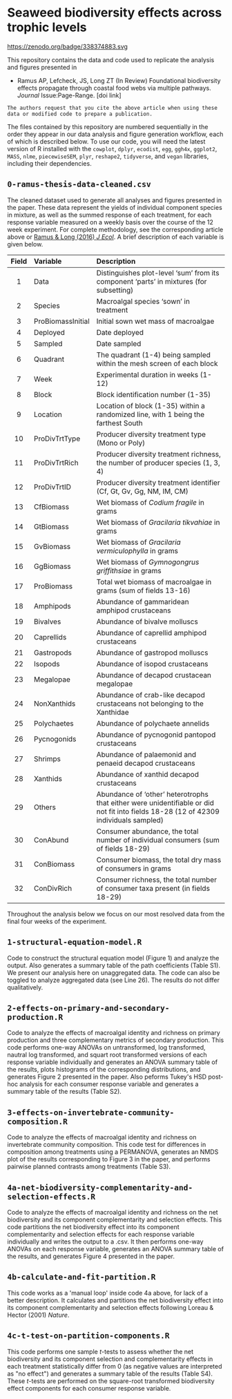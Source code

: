 [//]: # (seaweed-trophicDivPart: Additive partition of seaweed biodiversity effects across trophic levels)
[//]: # (Repo for Ramus & Long In Review)
[//]: # (Additive partition of seaweed biodiversity effects across trophic levels)
# Seaweed biodiversity effects across trophic levels
https://zenodo.org/badge/338374883.svg

This repository contains the data and code used to replicate the analysis and figures presented in

* Ramus AP, Lefcheck, JS, Long ZT (In Review) Foundational biodiversity effects propagate through coastal food webs via multiple pathways. *Journal* Issue:Page-Range. [doi link]

`The authors request that you cite the above article when using these data or modified code to prepare a publication.`

The files contained by this repository are numbered sequentially in the order they appear in our data analysis and figure generation workflow, each of which is described below. To use our code, you will need the latest version of R installed with the `cowplot`, `dplyr`, `ecodist`, `egg`, `ggh4x`, `ggplot2`, `MASS`, `nlme`, `piecewiseSEM`, `plyr`, `reshape2`, `tidyverse`, and `vegan` libraries, including their dependencies. 

## `0-ramus-thesis-data-cleaned.csv`

The cleaned dataset used to generate all analyses and figures presented in the paper. These data represent the yields of individual component species in mixture, as well as the summed response of each treatment, for each response variable measured on a weekly basis over the course of the 12 week experiment. For complete methodology, see the corresponding article above or [Ramus & Long (2016) *J Ecol*](https://doi.org/10.1111/1365-2745.12509). A brief description of each variable is given below. 

[//]: # (These data represent the yield of individual component species in mixture and plot-level sum of each variable, in each treatment, measured on a weekly basis over the course of the 12 week experiment.)
[//]: # (As was analyzed in our previous work, these data represent the summed response of the component species in each treatment for each variable, measured on a weekly basis over the course of the 12 week experiment.)

Field | Variable | Description 
:---: | :--- | :--- 
1 | Data | Distinguishes plot-level ‘sum’ from its component ‘parts’ in mixtures (for subsetting)
2 | Species | Macroalgal species ‘sown’ in treatment
3 | ProBiomassInitial | Initial sown wet mass of macroalgae
4 | Deployed | Date deployed
5 | Sampled | Date sampled
6 | Quadrant | The quadrant (1-4) being sampled within the mesh screen of each block
7 | Week | Experimental duration in weeks (1-12)
8 | Block | Block identification number (1-35)
9 | Location | Location of block (1-35) within a randomized line, with 1 being the farthest South
10 | ProDivTrtType | Producer diversity treatment type (Mono or Poly)
11 | ProDivTrtRich | Producer diversity treatment richness, the number of producer species (1, 3, 4)
12 | ProDivTrtID | Producer diversity treatment identifier (Cf, Gt, Gv, Gg, NM, IM, CM)
13 | CfBiomass | Wet biomass of *Codium fragile* in grams
14 | GtBiomass | Wet biomass of *Gracilaria tikvahiae* in grams
15 | GvBiomass | Wet biomass of *Gracilaria vermiculophylla* in grams
16 | GgBiomass | Wet biomass of *Gymnogongrus griffithsiae* in grams
17 | ProBiomass | Total wet biomass of macroalgae in grams (sum of fields 13-16)
18 | Amphipods | Abundance of gammaridean amphipod crustaceans
19 | Bivalves | Abundance of bivalve molluscs
20 | Caprellids | Abundance of caprellid amphipod crustaceans
21 | Gastropods | Abundance of gastropod molluscs
22 | Isopods | Abundance of isopod crustaceans
23 | Megalopae | Abundance of decapod crustacean megalopae
24 | NonXanthids | Abundance of crab-like decapod crustaceans not belonging to the Xanthidae
25 | Polychaetes | Abundance of polychaete annelids
26 | Pycnogonids | Abundance of pycnogonid pantopod crustaceans
27 | Shrimps | Abundance of palaemonid and penaeid decapod crustaceans
28 | Xanthids | Abundance of xanthid decapod crustaceans
29 | Others | Abundance of ‘other’ heterotrophs that either were unidentifiable or did not fit into fields 18-28 (12 of 42309 individuals sampled)
30 | ConAbund | Consumer abundance, the total number of individual consumers (sum of fields 18-29)
31 | ConBiomass | Consumer biomass, the total dry mass of consumers in grams
32 | ConDivRich | Consumer richness, the total number of consumer taxa present (in fields 18-29)

Throughout the analysis below we focus on our most resolved data from the final four weeks of the experiment. 

## `1-structural-equation-model.R`

Code to construct the structural equation model (Figure 1) and analyze the output. Also generates a summary table of the path coefficients (Table S1). We present our analysis here on unaggregated data. The code can also be toggled to analyze aggregated data (see Line 26). The results do not differ qualitatively. 

## `2-effects-on-primary-and-secondary-production.R`

Code to analyze the effects of macroalgal identity and richness on primary production and three complementary metrics of secondary production. This code performs one-way ANOVAs on untransformed, log transformed, nautral log transformed, and squart root transformed versions of each response variable individually and generates an ANOVA summary table of the results, plots histograms of the corresponding distributions, and generates Figure 2 presented in the paper. Also peforms Tukey's HSD post-hoc analysis for each consumer response variable and generates a summary table of the results (Table S2).

## `3-effects-on-invertebrate-community-composition.R`

Code to analyze the effects of macroalgal identity and richness on invertebrate community composition. This code test for differences in composition among treatments using a PERMANOVA, generates an NMDS plot of the results corresponding to Figure 3 in the paper, and performs pairwise planned contrasts among treatments (Table S3).

## `4a-net-biodiversity-complementarity-and-selection-effects.R`

Code to analyze the effects of macroalgal identity and richness on the net biodiversity and its component complementarity and selection effects. This code partitions the net biodiversity effect into its component complementarity and selection effects for each response variable individually and writes the output to a .csv. It then performs one-way ANOVAs on each response variable, generates an ANOVA summary table of the results, and generates Figure 4 presented in the paper.

## `4b-calculate-and-fit-partition.R`

This code works as a 'manual loop' inside code 4a above, for lack of a better description. It calculates and partitions the net biodiversity effect into its component complementarity and selection effects following Loreau & Hector (2001) *Nature*. 

## `4c-t-test-on-partition-components.R`

This code performs one sample *t*-tests to assess whether the net biodiversity and its component selection and complementarity effects in each treatment statistically differ from 0 (as negative values are interpreted as "no effect") and generates a summary table of the results (Table S4). These *t*-tests are performed on the square-root transformed biodiversity effect components for each consumer response variable.
